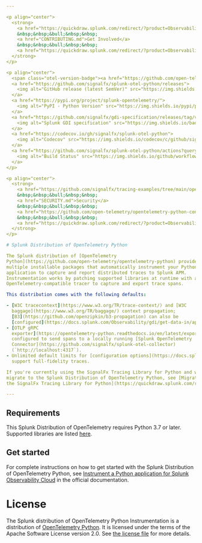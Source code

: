 ```yaml
---

<p align="center">
  <strong>
    <a href="https://quickdraw.splunk.com/redirect/?product=Observability&version=current&location=python.application">Get Started</a>
    &nbsp;&nbsp;&bull;&nbsp;&nbsp;
    <a href="CONTRIBUTING.md">Get Involved</a>
    &nbsp;&nbsp;&bull;&nbsp;&nbsp;
    <a href="https://quickdraw.splunk.com/redirect/?product=Observability&version=current&location=python.otel.repo.migration">Migrating from SignalFx Python Tracing</a>
  </strong>
</p>

<p align="center">
  <span class="otel-version-badge"><a href="https://github.com/open-telemetry/opentelemetry-python/releases/tag/v1.23.0"><img alt="OpenTelemetry Python Version" src="https://img.shields.io/badge/otel-1.23.0-blueviolet?style=for-the-badge"/></a></span>
  <a href="https://github.com/signalfx/splunk-otel-python/releases">
    <img alt="GitHub release (latest SemVer)" src="https://img.shields.io/github/v/release/signalfx/splunk-otel-python?style=for-the-badge">
  </a>
  <a href="https://pypi.org/project/splunk-opentelemetry/">
    <img alt="PyPI - Python Version" src="https://img.shields.io/pypi/pyversions/splunk-opentelemetry?style=for-the-badge">
  </a>
  <a href="https://github.com/signalfx/gdi-specification/releases/tag/v1.0.0">
    <img alt="Splunk GDI specification" src="https://img.shields.io/badge/GDI-1.0.0-blueviolet?style=for-the-badge">
  </a>
  <a href="https://codecov.io/gh/signalfx/splunk-otel-python">
    <img alt="Codecov" src="https://img.shields.io/codecov/c/github/signalfx/splunk-otel-python?style=for-the-badge&token=XKXjEQKGaK">
  </a>
  <a href="https://github.com/signalfx/splunk-otel-python/actions?query=workflow%3ATests">
    <img alt="Build Status" src="https://img.shields.io/github/workflow/status/signalfx/splunk-otel-python/Tests?style=for-the-badge">
  </a>
</p>

<p align="center">
  <strong>
    <a href="https://github.com/signalfx/tracing-examples/tree/main/opentelemetry-tracing/opentelemetry-python-tracing">Examples</a>
    &nbsp;&nbsp;&bull;&nbsp;&nbsp;
    <a href="SECURITY.md">Security</a>
    &nbsp;&nbsp;&bull;&nbsp;&nbsp;
    <a href="https://github.com/open-telemetry/opentelemetry-python-contrib/blob/main/instrumentation/README.md">Supported Libraries</a>
    &nbsp;&nbsp;&bull;&nbsp;&nbsp;
    <a href="https://quickdraw.splunk.com/redirect/?product=Observability&version=current&location=python.troubleshooting">Troubleshooting</a>
  </strong>
</p>

# Splunk Distribution of OpenTelemetry Python

The Splunk distribution of [OpenTelemetry
Python](https://github.com/open-telemetry/opentelemetry-python) provides
multiple installable packages that automatically instrument your Python
application to capture and report distributed traces to Splunk APM.
Instrumentation works by patching supported libraries at runtime with an
OpenTelemetry-compatible tracer to capture and export trace spans.

This distribution comes with the following defaults:

- [W3C tracecontext](https://www.w3.org/TR/trace-context/) and [W3C
  baggage](https://www.w3.org/TR/baggage/) context propagation;
  [B3](https://github.com/openzipkin/b3-propagation) can also be
  [configured](https://docs.splunk.com/Observability/gdi/get-data-in/application/python/configuration/advanced-python-otel-configuration.html).
- [OTLP gRPC
  exporter](https://opentelemetry-python.readthedocs.io/en/latest/exporter/otlp/otlp.html)
  configured to send spans to a locally running [Splunk OpenTelemetry
  Connector](https://github.com/signalfx/splunk-otel-collector)
  (`http://localhost:4317`).
- Unlimited default limits for [configuration options](https://docs.splunk.com/Observability/gdi/get-data-in/application/python/configuration/advanced-python-otel-configuration.html) to
  support full-fidelity traces.

If you're currently using the SignalFx Tracing Library for Python and want to
migrate to the Splunk Distribution of OpenTelemetry Python, see [Migrate from
the SignalFx Tracing Library for Python](https://quickdraw.splunk.com/redirect/?product=Observability&version=current&location=python.otel.repo.migration).

---
```


## Requirements

This Splunk Distribution of OpenTelemetry requires Python 3.7 or later. Supported
libraries are listed
[here](https://github.com/open-telemetry/opentelemetry-python-contrib/tree/main/instrumentation).

## Get started

For complete instructions on how to get started with the Splunk Distribution of OpenTelemetry Python, see [Instrument a Python application for Splunk Observability Cloud](https://quickdraw.splunk.com/redirect/?product=Observability&version=current&location=python.application) in the official documentation.

# License

The Splunk distribution of OpenTelemetry Python Instrumentation is a
distribution of [OpenTelemetry Python](https://github.com/open-telemetry/opentelemetry-python).
It is licensed under the terms of the Apache Software License version 2.0.
See [the license file](./LICENSE) for more details.
